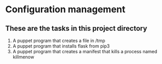 # Configuration management
## These are the tasks in this project directory

1. A puppet program that creates a file in /tmp
2. A puppet program that installs flask from pip3
3. A puppet program that creates a manifest that kills a process named killmenow